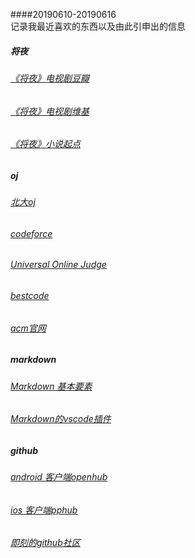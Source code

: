 ####20190610-20190616  
记录我最近喜欢的东西以及由此引申出的信息
##### 将夜
###### [《将夜》电视剧豆瓣](https://movie.douban.com/subject/26848645)
###### [《将夜》电视剧维基](https://zh.wikipedia.org/wiki/%E5%B0%86%E5%A4%9C_(%E7%BD%91%E7%BB%9C%E5%89%A7))
###### [《将夜》小说起点](https://book.qidian.com/info/2083259)
##### oj
###### [北大oj](http://poj.org)
###### [codeforce](http://codeforces.com)
###### [Universal Online Judge](http://uoj.ac)
###### [bestcode](http://bestcoder.hdu.edu.cn)
###### [acm官网](https://www.acm.org)
##### markdown
###### [Markdown 基本要素](https://shd101wyy.github.io/markdown-preview-enhanced/#/zh-cn/markdown-basics)
###### [Markdown的vscode插件](https://github.com/shd101wyy/markdown-preview-enhanced)
##### github
###### [android 客户端openhub](https://www.appinn.com/openhub-for-android)
###### [ios 客户端pphub](https://apps.apple.com/cn/app/pphub-for-github/id1314212521)
###### [即刻的github社区](https://share.jike.ruguoapp.com/topics/55e02198dcef9f0e00d7b3c3)
